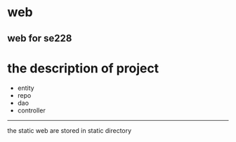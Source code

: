 # web
web for se228
---
# the description of project
+ entity
+ repo
+ dao
+ controller
---
the static web are stored in static directory

